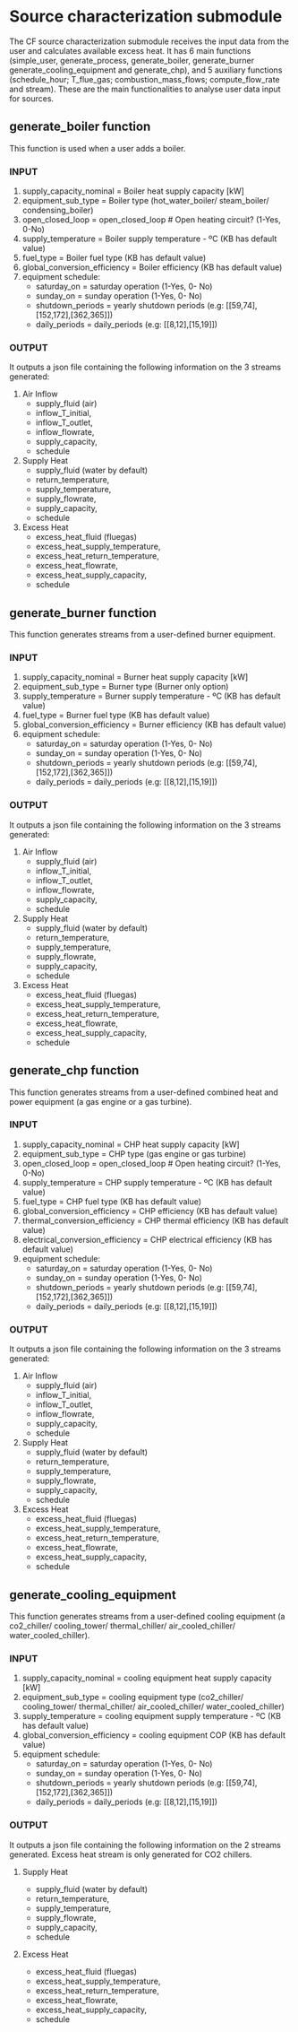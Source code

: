 # Source characterization submodule

The CF source characterization submodule receives the input data from the user and calculates available excess heat. It has 6 main functions (simple_user, generate_process, generate_boiler, generate_burner generate_cooling_equipment and generate_chp), and 5 auxiliary functions (schedule_hour; T_flue_gas; combustion_mass_flows; compute_flow_rate and stream). These are the main functionalities to analyse user data input for sources.

## generate_boiler function

This function is used when a user adds a boiler.

### INPUT
1. supply_capacity_nominal = Boiler heat supply capacity [kW]
1. equipment_sub_type = Boiler type (hot_water_boiler/ steam_boiler/ condensing_boiler)
1. open_closed_loop = open_closed_loop  # Open heating circuit? (1-Yes, 0-No)
1. supply_temperature = Boiler supply temperature - ºC (KB has default value)
1. fuel_type = Boiler fuel type (KB has default value)
1. global_conversion_efficiency = Boiler efficiency (KB has default value)
1. equipment schedule:
    - saturday_on = saturday operation (1-Yes, 0- No)
    - sunday_on = sunday operation (1-Yes, 0- No)
    - shutdown_periods = yearly shutdown periods (e.g: [[59,74],[152,172],[362,365]])
    - daily_periods = daily_periods (e.g: [[8,12],[15,19]])


### OUTPUT

It outputs a json file containing the following information on the 3 streams generated:

1. Air Inflow
    - supply_fluid (air)
    - inflow_T_initial,
    - inflow_T_outlet,
    - inflow_flowrate,
    - supply_capacity,
    - schedule
1. Supply Heat
    - supply_fluid (water by default)
    - return_temperature,
    - supply_temperature,
    - supply_flowrate,
    - supply_capacity,
    - schedule
1. Excess Heat
    - excess_heat_fluid (fluegas)
    - excess_heat_supply_temperature,
    - excess_heat_return_temperature,
    - excess_heat_flowrate,
    - excess_heat_supply_capacity,
    - schedule

## generate_burner function

This function generates streams from a user-defined burner equipment.

### INPUT
1. supply_capacity_nominal = Burner heat supply capacity [kW]
1. equipment_sub_type = Burner type (Burner only option)
1. supply_temperature = Burner supply temperature - ºC (KB has default value)
1. fuel_type = Burner fuel type (KB has default value)
1. global_conversion_efficiency = Burner efficiency (KB has default value)
1. equipment schedule:
    - saturday_on = saturday operation (1-Yes, 0- No)
    - sunday_on = sunday operation (1-Yes, 0- No)
    - shutdown_periods = yearly shutdown periods (e.g: [[59,74],[152,172],[362,365]])
    - daily_periods = daily_periods (e.g: [[8,12],[15,19]])


### OUTPUT

It outputs a json file containing the following information on the 3 streams generated:

1. Air Inflow
    - supply_fluid (air)
    - inflow_T_initial,
    - inflow_T_outlet,
    - inflow_flowrate,
    - supply_capacity,
    - schedule
1. Supply Heat
    - supply_fluid (water by default)
    - return_temperature,
    - supply_temperature,
    - supply_flowrate,
    - supply_capacity,
    - schedule
1. Excess Heat
    - excess_heat_fluid (fluegas)
    - excess_heat_supply_temperature,
    - excess_heat_return_temperature,
    - excess_heat_flowrate,
    - excess_heat_supply_capacity,
    - schedule


## generate_chp function

This function generates streams from a user-defined combined heat and power equipment (a gas engine or a gas turbine).

### INPUT
1. supply_capacity_nominal = CHP heat supply capacity [kW]
1. equipment_sub_type = CHP type (gas engine or gas turbine)
1. open_closed_loop = open_closed_loop  # Open heating circuit? (1-Yes, 0-No)
1. supply_temperature = CHP supply temperature - ºC (KB has default value)
1. fuel_type = CHP fuel type (KB has default value)
1. global_conversion_efficiency = CHP efficiency (KB has default value)
1. thermal_conversion_efficiency = CHP thermal efficiency (KB has default value)
1. electrical_conversion_efficiency = CHP electrical efficiency (KB has default value)
1. equipment schedule:
    - saturday_on = saturday operation (1-Yes, 0- No)
    - sunday_on = sunday operation (1-Yes, 0- No)
    - shutdown_periods = yearly shutdown periods (e.g: [[59,74],[152,172],[362,365]])
    - daily_periods = daily_periods (e.g: [[8,12],[15,19]])


### OUTPUT

It outputs a json file containing the following information on the 3 streams generated:

1. Air Inflow
    - supply_fluid (air)
    - inflow_T_initial,
    - inflow_T_outlet,
    - inflow_flowrate,
    - supply_capacity,
    - schedule
1. Supply Heat
    - supply_fluid (water by default)
    - return_temperature,
    - supply_temperature,
    - supply_flowrate,
    - supply_capacity,
    - schedule
1. Excess Heat
    - excess_heat_fluid (fluegas)
    - excess_heat_supply_temperature,
    - excess_heat_return_temperature,
    - excess_heat_flowrate,
    - excess_heat_supply_capacity,
    - schedule

## generate_cooling_equipment
This function generates streams from a user-defined cooling equipment (a co2_chiller/ cooling_tower/ thermal_chiller/ air_cooled_chiller/ water_cooled_chiller).

### INPUT
1. supply_capacity_nominal = cooling equipment heat supply capacity [kW]
1. equipment_sub_type = cooling equipment type (co2_chiller/ cooling_tower/ thermal_chiller/ air_cooled_chiller/ water_cooled_chiller)
1. supply_temperature = cooling equipment supply temperature - ºC (KB has default value)
1. global_conversion_efficiency = cooling equipment COP (KB has default value)
1. equipment schedule:
    - saturday_on = saturday operation (1-Yes, 0- No)
    - sunday_on = sunday operation (1-Yes, 0- No)
    - shutdown_periods = yearly shutdown periods (e.g: [[59,74],[152,172],[362,365]])
    - daily_periods = daily_periods (e.g: [[8,12],[15,19]])

### OUTPUT

It outputs a json file containing the following information on the 2 streams generated. Excess heat stream is only generated for CO2 chillers.

1. Supply Heat
    - supply_fluid (water by default)
    - return_temperature,
    - supply_temperature,
    - supply_flowrate,
    - supply_capacity,
    - schedule

1. Excess Heat
    - excess_heat_fluid (fluegas)
    - excess_heat_supply_temperature,
    - excess_heat_return_temperature,
    - excess_heat_flowrate,
    - excess_heat_supply_capacity,
    - schedule
